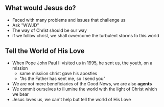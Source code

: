 ## What would Jesus do?
- Faced with many problems and issues that challenge us
- Ask "WWJD"
- The way of Christ should be our way
- if we follow christ, we shall ovvercome the turbulent storms fo this world

## Tell the World of His Love
- When Pope John Paul II visited us in 1995, he sent us, the youth, on a mission 
	- same missiion christ gave his apostles
	- "As the Father has sent me, so I send you"
- We are not mere beneficiaries of the Good News, we are also **agents**
- We commit ourselves to illumine the world with the light of Christ which we bear
- Jesus loves us, we can't help but tell the world of His Love
